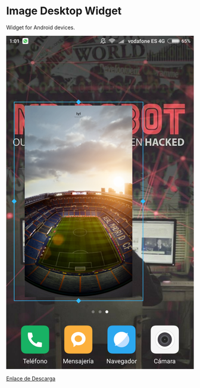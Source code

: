 # Image Desktop Widget

Widget for Android devices.


![ScreenShot](./screenshot.png)

[Enlace de Descarga](https://mega.nz/#!GYNlRLBY!8Lm-LQ08VFFypaE0AT4pT581CW3SbKR_2gddwuGkAzU)
